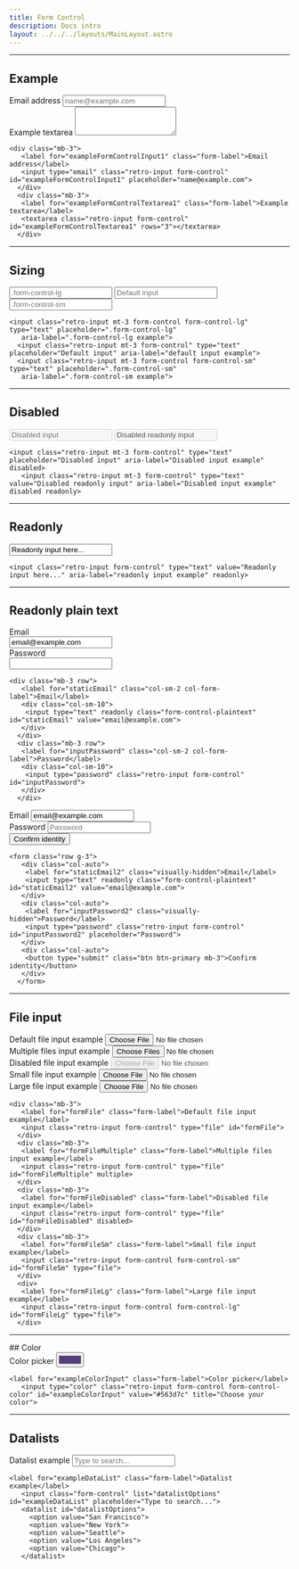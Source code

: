 ```yaml
---
title: Form Control
description: Docs intro
layout: ../../../layouts/MainLayout.astro
---
```


<hr>

## Example

<div class="card">
 <div class="card-body">
  <div class="mb-3">
   <label for="exampleFormControlInput1" class="form-label">Email address</label>
   <input type="email" class="retro-input form-control" id="exampleFormControlInput1" placeholder="name@example.com">
  </div>
  <div class="mb-3">
   <label for="exampleFormControlTextarea1" class="form-label">Example textarea</label>
   <textarea class="retro-input form-control" id="exampleFormControlTextarea1" rows="3"></textarea>
  </div>
 </div>
 <div class="card-footer">
  <pre><code class="language-html">&lt;div class=&quot;mb-3&quot;&gt;
   &lt;label for=&quot;exampleFormControlInput1&quot; class=&quot;form-label&quot;&gt;Email address&lt;/label&gt;
   &lt;input type=&quot;email&quot; class=&quot;retro-input form-control&quot; id=&quot;exampleFormControlInput1&quot; placeholder=&quot;name@example.com&quot;&gt;
  &lt;/div&gt;
  &lt;div class=&quot;mb-3&quot;&gt;
   &lt;label for=&quot;exampleFormControlTextarea1&quot; class=&quot;form-label&quot;&gt;Example textarea&lt;/label&gt;
   &lt;textarea class=&quot;retro-input form-control&quot; id=&quot;exampleFormControlTextarea1&quot; rows=&quot;3&quot;&gt;&lt;/textarea&gt;
  &lt;/div&gt;</code></pre>
 </div>
</div>
<hr>

## Sizing
<div class="card">
 <div class="card-body">
  <input class="retro-input mt-3 form-control form-control-lg" type="text" placeholder=".form-control-lg"
   aria-label=".form-control-lg example">
  <input class="retro-input mt-3 form-control" type="text" placeholder="Default input"
   aria-label="default input example">
  <input class="retro-input mt-3 form-control form-control-sm" type="text" placeholder=".form-control-sm"
   aria-label=".form-control-sm example">
 </div>
 <div class="card-footer">
  <pre><code class="language-html">&lt;input class=&quot;retro-input mt-3 form-control form-control-lg&quot; type=&quot;text&quot; placeholder=&quot;.form-control-lg&quot;
   aria-label=&quot;.form-control-lg example&quot;&gt;
  &lt;input class=&quot;retro-input mt-3 form-control&quot; type=&quot;text&quot; placeholder=&quot;Default input&quot; aria-label=&quot;default input example&quot;&gt;
  &lt;input class=&quot;retro-input mt-3 form-control form-control-sm&quot; type=&quot;text&quot; placeholder=&quot;.form-control-sm&quot;
   aria-label=&quot;.form-control-sm example&quot;&gt;</code></pre>
 </div>
</div>

<hr>

## Disabled
<div class="card">
 <div class="card-body">
  <input class="retro-input mt-3 form-control" type="text" placeholder="Disabled input"
   aria-label="Disabled input example" disabled>
  <input class="retro-input mt-3 form-control" type="text" value="Disabled readonly input"
   aria-label="Disabled input example" disabled readonly>
 </div>
 <div class="card-footer">
  <pre><code class="language-html">&lt;input class=&quot;retro-input mt-3 form-control&quot; type=&quot;text&quot; placeholder=&quot;Disabled input&quot; aria-label=&quot;Disabled input example&quot; disabled&gt;
   &lt;input class=&quot;retro-input mt-3 form-control&quot; type=&quot;text&quot; value=&quot;Disabled readonly input&quot; aria-label=&quot;Disabled input example&quot; disabled readonly&gt;</code></pre>
 </div>
</div>
<hr>

## Readonly
<div class="card">
 <div class="card-body">
  <input class="retro-input form-control" type="text" value="Readonly input here..." aria-label="readonly input example"
   readonly>
 </div>
 <div class="card-footer">
  <pre><code class="language-html">&lt;input class=&quot;retro-input form-control&quot; type=&quot;text&quot; value=&quot;Readonly input here...&quot; aria-label=&quot;readonly input example&quot; readonly&gt;</code></pre>
 </div>
</div>
<hr>

## Readonly plain text
<div class="card">
 <div class="card-body">
  <div class="mb-3 row">
   <label for="staticEmail" class="col-sm-2 col-form-label">Email</label>
   <div class="col-sm-10">
    <input type="text" readonly class="form-control-plaintext" id="staticEmail" value="email@example.com">
   </div>
  </div>
  <div class="mb-3 row">
   <label for="inputPassword" class="col-sm-2 col-form-label">Password</label>
   <div class="col-sm-10">
    <input type="password" class="retro-input form-control" id="inputPassword">
   </div>
  </div>
 </div>
 <div class="card-footer">
  <pre><code class="language-html">&lt;div class=&quot;mb-3 row&quot;&gt;
   &lt;label for=&quot;staticEmail&quot; class=&quot;col-sm-2 col-form-label&quot;&gt;Email&lt;/label&gt;
   &lt;div class=&quot;col-sm-10&quot;&gt;
    &lt;input type=&quot;text&quot; readonly class=&quot;form-control-plaintext&quot; id=&quot;staticEmail&quot; value=&quot;email@example.com&quot;&gt;
   &lt;/div&gt;
  &lt;/div&gt;
  &lt;div class=&quot;mb-3 row&quot;&gt;
   &lt;label for=&quot;inputPassword&quot; class=&quot;col-sm-2 col-form-label&quot;&gt;Password&lt;/label&gt;
   &lt;div class=&quot;col-sm-10&quot;&gt;
    &lt;input type=&quot;password&quot; class=&quot;retro-input form-control&quot; id=&quot;inputPassword&quot;&gt;
   &lt;/div&gt;
  &lt;/div&gt;</code></pre>
 </div>
</div>
<div class="card">
 <div class="card-body">
  <form class="row g-3">
   <div class="col-auto">
    <label for="staticEmail2" class="visually-hidden">Email</label>
    <input type="text" readonly class="form-control-plaintext" id="staticEmail2" value="email@example.com">
   </div>
   <div class="col-auto">
    <label for="inputPassword2" class="visually-hidden">Password</label>
    <input type="password" class="retro-input form-control" id="inputPassword2" placeholder="Password">
   </div>
   <div class="col-auto">
    <button type="submit" class="btn btn-primary mb-3">Confirm identity</button>
   </div>
  </form>
 </div>
 <div class="card-footer">
  <pre><code class="language-html">&lt;form class=&quot;row g-3&quot;&gt;
   &lt;div class=&quot;col-auto&quot;&gt;
    &lt;label for=&quot;staticEmail2&quot; class=&quot;visually-hidden&quot;&gt;Email&lt;/label&gt;
    &lt;input type=&quot;text&quot; readonly class=&quot;form-control-plaintext&quot; id=&quot;staticEmail2&quot; value=&quot;email@example.com&quot;&gt;
   &lt;/div&gt;
   &lt;div class=&quot;col-auto&quot;&gt;
    &lt;label for=&quot;inputPassword2&quot; class=&quot;visually-hidden&quot;&gt;Password&lt;/label&gt;
    &lt;input type=&quot;password&quot; class=&quot;retro-input form-control&quot; id=&quot;inputPassword2&quot; placeholder=&quot;Password&quot;&gt;
   &lt;/div&gt;
   &lt;div class=&quot;col-auto&quot;&gt;
    &lt;button type=&quot;submit&quot; class=&quot;btn btn-primary mb-3&quot;&gt;Confirm identity&lt;/button&gt;
   &lt;/div&gt;
  &lt;/form&gt;</code></pre>
 </div>
</div>
<hr>

## File input
<div class="card">
 <div class="card-body">
  <div class="mb-3">
   <label for="formFile" class="form-label">Default file input example</label>
   <input class="retro-input form-control" type="file" id="formFile">
  </div>
  <div class="mb-3">
   <label for="formFileMultiple" class="form-label">Multiple files input example</label>
   <input class="retro-input form-control" type="file" id="formFileMultiple" multiple>
  </div>
  <div class="mb-3">
   <label for="formFileDisabled" class="form-label">Disabled file input example</label>
   <input class="retro-input form-control" type="file" id="formFileDisabled" disabled>
  </div>
  <div class="mb-3">
   <label for="formFileSm" class="form-label">Small file input example</label>
   <input class="retro-input form-control form-control-sm" id="formFileSm" type="file">
  </div>
  <div>
   <label for="formFileLg" class="form-label">Large file input example</label>
   <input class="retro-input form-control form-control-lg" id="formFileLg" type="file">
  </div>
 </div>
 <div class="card-footer">
  <pre><code class="language-html">&lt;div class=&quot;mb-3&quot;&gt;
   &lt;label for=&quot;formFile&quot; class=&quot;form-label&quot;&gt;Default file input example&lt;/label&gt;
   &lt;input class=&quot;retro-input form-control&quot; type=&quot;file&quot; id=&quot;formFile&quot;&gt;
  &lt;/div&gt;
  &lt;div class=&quot;mb-3&quot;&gt;
   &lt;label for=&quot;formFileMultiple&quot; class=&quot;form-label&quot;&gt;Multiple files input example&lt;/label&gt;
   &lt;input class=&quot;retro-input form-control&quot; type=&quot;file&quot; id=&quot;formFileMultiple&quot; multiple&gt;
  &lt;/div&gt;
  &lt;div class=&quot;mb-3&quot;&gt;
   &lt;label for=&quot;formFileDisabled&quot; class=&quot;form-label&quot;&gt;Disabled file input example&lt;/label&gt;
   &lt;input class=&quot;retro-input form-control&quot; type=&quot;file&quot; id=&quot;formFileDisabled&quot; disabled&gt;
  &lt;/div&gt;
  &lt;div class=&quot;mb-3&quot;&gt;
   &lt;label for=&quot;formFileSm&quot; class=&quot;form-label&quot;&gt;Small file input example&lt;/label&gt;
   &lt;input class=&quot;retro-input form-control form-control-sm&quot; id=&quot;formFileSm&quot; type=&quot;file&quot;&gt;
  &lt;/div&gt;
  &lt;div&gt;
   &lt;label for=&quot;formFileLg&quot; class=&quot;form-label&quot;&gt;Large file input example&lt;/label&gt;
   &lt;input class=&quot;retro-input form-control form-control-lg&quot; id=&quot;formFileLg&quot; type=&quot;file&quot;&gt;
  &lt;/div&gt;</code></pre>
 </div>
</div>
<hr>
## Color

<div class="card">
 <div class="card-body">
  <label for="exampleColorInput" class="form-label">Color picker</label>
  <input type="color" class="retro-input form-control form-control-color" id="exampleColorInput" value="#563d7c"
   title="Choose your color">
 </div>
 <div class="card-footer">
  <pre><code class="language-html">&lt;label for=&quot;exampleColorInput&quot; class=&quot;form-label&quot;&gt;Color picker&lt;/label&gt;
   &lt;input type=&quot;color&quot; class=&quot;retro-input form-control form-control-color&quot; id=&quot;exampleColorInput&quot; value=&quot;#563d7c&quot; title=&quot;Choose your color&quot;&gt;</code></pre>
 </div>
</div>
<hr>

## Datalists
<div class="card">
 <div class="card-body">
  <label for="exampleDataList" class="form-label">Datalist example</label>
  <input class="retro-input form-control" list="datalistOptions" id="exampleDataList" placeholder="Type to search...">
  <datalist id="datalistOptions">
   <option value="San Francisco">
   <option value="New York">
   <option value="Seattle">
   <option value="Los Angeles">
   <option value="Chicago">
  </datalist>
 </div>
 <div class="card-footer">
  <pre><code class="language-html">&lt;label for=&quot;exampleDataList&quot; class=&quot;form-label&quot;&gt;Datalist example&lt;/label&gt;
   &lt;input class=&quot;form-control&quot; list=&quot;datalistOptions&quot; id=&quot;exampleDataList&quot; placeholder=&quot;Type to search...&quot;&gt;
   &lt;datalist id=&quot;datalistOptions&quot;&gt;
     &lt;option value=&quot;San Francisco&quot;&gt;
     &lt;option value=&quot;New York&quot;&gt;
     &lt;option value=&quot;Seattle&quot;&gt;
     &lt;option value=&quot;Los Angeles&quot;&gt;
     &lt;option value=&quot;Chicago&quot;&gt;
   &lt;/datalist&gt;</code></pre>
 </div>
</div>